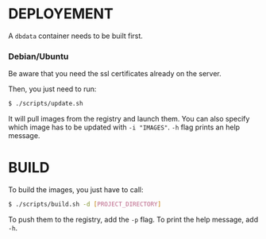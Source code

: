 DEPLOYEMENT
===========

A `dbdata` container needs to be built first.

### Debian/Ubuntu

Be aware that you need the ssl certificates already on the server.

Then, you just need to run:
```bash
$ ./scripts/update.sh
```
It will pull images from the registry and launch them.
You can also specify which image has to be updated with `-i "IMAGES"`.
`-h` flag prints an help message.


BUILD
=====

To build the images, you just have to call:
```bash
$ ./scripts/build.sh -d [PROJECT_DIRECTORY]
```
To push them to the registry, add the `-p` flag.
To print the help message, add `-h`.
